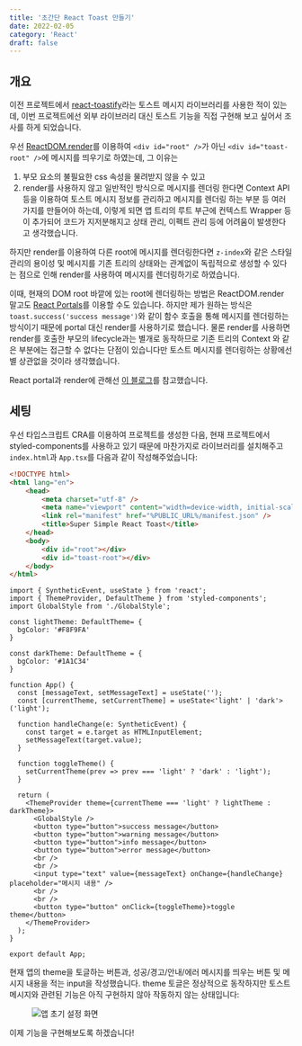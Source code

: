 ```yaml
---
title: '초간단 React Toast 만들기'
date: 2022-02-05
category: 'React'
draft: false
---
```


## 개요

이전 프로젝트에서 [react-toastify](https://www.npmjs.com/package/react-toastify)라는 토스트 메시지 라이브러리를 사용한 적이 있는데, 이번 프로젝트에선 외부 라이브러리 대신 토스트 기능을 직접 구현해 보고 싶어서 조사를 하게 되었습니다.

우선 [ReactDOM.render](https://reactjs.org/docs/react-dom.html#render)를 이용하여 `<div id="root" />`가 아닌 `<div id="toast-root" />`에 메시지를 띄우기로 하였는데, 그 이유는

1. 부모 요소의 불필요한 css 속성을 물려받지 않을 수 있고
2. render를 사용하지 않고 일반적인 방식으로 메시지를 렌더링 한다면 Context API 등을 이용하여 토스트 메시지 정보를 관리하고 메시지를 렌더링 하는 부분 등 여러 가지를 만들어야 하는데, 이렇게 되면 앱 트리의 루트 부근에 컨텍스트 Wrapper 등이 추가되어 코드가 지저분해지고 상태 관리, 이펙트 관리 등에 어려움이 발생한다고 생각했습니다.

하지만 render를 이용하여 다른 root에 메시지를 렌더링한다면 `z-index`와 같은 스타일 관리의 용이성 및 메시지를 기존 트리의 상태와는 관계없이 독립적으로 생성할 수 있다는 점으로 인해 render를 사용하여 메시지를 렌더링하기로 하였습니다.

이때, 현재의 DOM root 바깥에 있는 root에 렌더링하는 방법은 ReactDOM.render 말고도 [React Portals](https://reactjs.org/docs/portals.html)를 이용할 수도 있습니다. 하지만 제가 원하는 방식은 `toast.success('success message')`와 같이 함수 호출을 통해 메시지를 렌더링하는 방식이기 때문에 portal 대신 render를 사용하기로 했습니다. 물론 render를 사용하면 render를 호출한 부모의 lifecycle과는 별개로 동작하므로 기존 트리의 Context 와 같은 부분에는 접근할 수 없다는 단점이 있습니다만 토스트 메시지를 렌더링하는 상황에선 별 상관없을 것이라 생각했습니다.

React portal과 render에 관해선 [이 블로그](https://jaeseokim.dev/React/React-Portal_Render%EC%9D%98_%EC%B0%A8%EC%9D%B4%EC%A0%90_%ED%99%9C%EC%9A%A9%EB%B0%A9%EC%95%88_%EC%95%8C%EC%95%84%EB%B3%B4%EA%B8%B0/#portal%EC%9D%98-%ED%99%9C%EC%9A%A9-%EB%B0%A9%EC%95%88)를 참고했습니다.

## 세팅

우선 타입스크립트 CRA를 이용하여 프로젝트를 생성한 다음, 현재 프로젝트에서 styled-components를 사용하고 있기 때문에 마찬가지로 라이브러리를 설치해주고 `index.html`과 `App.tsx`를 다음과 같이 작성해주었습니다:

```html
<!DOCTYPE html>
<html lang="en">
	<head>
		<meta charset="utf-8" />
		<meta name="viewport" content="width=device-width, initial-scale=1" />
		<link rel="manifest" href="%PUBLIC_URL%/manifest.json" />
		<title>Super Simple React Toast</title>
	</head>
	<body>
		<div id="root"></div>
		<div id="toast-root"></div>
	</body>
</html>
```

```tsx
import { SyntheticEvent, useState } from 'react';
import { ThemeProvider, DefaultTheme } from 'styled-components';
import GlobalStyle from './GlobalStyle';

const lightTheme: DefaultTheme= {
  bgColor: '#F8F9FA'
}

const darkTheme: DefaultTheme = {
  bgColor: '#1A1C34'
}

function App() {
  const [messageText, setMessageText] = useState('');
  const [currentTheme, setCurrentTheme] = useState<'light' | 'dark'>('light');
  
  function handleChange(e: SyntheticEvent) {
    const target = e.target as HTMLInputElement;
    setMessageText(target.value);
  }

  function toggleTheme() {
    setCurrentTheme(prev => prev === 'light' ? 'dark' : 'light');
  }

  return (
    <ThemeProvider theme={currentTheme === 'light' ? lightTheme : darkTheme}>
      <GlobalStyle />
      <button type="button">success message</button>
      <button type="button">warning message</button>
      <button type="button">info message</button>
      <button type="button">error message</button>
      <br />
      <br />
      <input type="text" value={messageText} onChange={handleChange} placeholder="메시지 내용" />
      <br />
      <br />
      <button type="button" onClick={toggleTheme}>toggle theme</button>
    </ThemeProvider>
  );
}

export default App;
```

현재 앱의 theme을 토글하는 버튼과, 성공/경고/안내/에러 메시지를 띄우는 버튼 및 메시지 내용을 적는 input을 작성했습니다. theme 토글은 정상적으로 동작하지만 토스트 메시지와 관련된 기능은 아직 구현하지 않아 작동하지 않는 상태입니다:

<figure>
    <img src="https://cdn.jsdelivr.net/gh/jaehyeon48/jaehyeon48.github.io@master/assets/images/react/super-simple-react-toast/app_setting.gif" alt="앱 초기 설정 화면" />
</figure>

이제 기능을 구현해보도록 하겠습니다!
